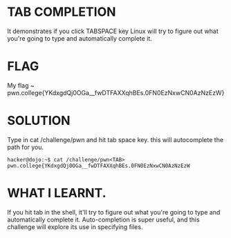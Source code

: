 
# TAB COMPLETION

It demonstrates if you click TABSPACE key  Linux will try  to figure out what you're going to type and automatically complete it.
# FLAG

My flag ~ pwn.college{YKdxgdQj0OGa__fwDTFAXXqhBEs.0FN0EzNxwCN0AzNzEzW}


# SOLUTION

Type in cat /challenge/pwn and hit tab space key. this will autocomplete the path for you.

```
hacker@dojo:~$ cat /challenge/pwn<TAB>
pwn.college{YKdxgdQj0OGa__fwDTFAXXqhBEs.0FN0EzNxwCN0AzNzEzW

```

# WHAT I LEARNT.

If you hit tab in the shell, it'll try to figure out what you're going to type and automatically complete it. Auto-completion is super useful, and this challenge will explore its use in specifying files.